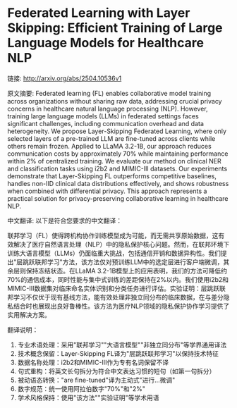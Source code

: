 # Federated Learning with Layer Skipping: Efficient Training of Large Language Models for Healthcare NLP

链接: http://arxiv.org/abs/2504.10536v1

原文摘要:
Federated learning (FL) enables collaborative model training across
organizations without sharing raw data, addressing crucial privacy concerns in
healthcare natural language processing (NLP). However, training large language
models (LLMs) in federated settings faces significant challenges, including
communication overhead and data heterogeneity. We propose Layer-Skipping
Federated Learning, where only selected layers of a pre-trained LLM are
fine-tuned across clients while others remain frozen. Applied to LLaMA 3.2-1B,
our approach reduces communication costs by approximately 70% while maintaining
performance within 2% of centralized training. We evaluate our method on
clinical NER and classification tasks using i2b2 and MIMIC-III datasets. Our
experiments demonstrate that Layer-Skipping FL outperforms competitive
baselines, handles non-IID clinical data distributions effectively, and shows
robustness when combined with differential privacy. This approach represents a
practical solution for privacy-preserving collaborative learning in healthcare
NLP.

中文翻译:
以下是符合您要求的中文翻译：

联邦学习（FL）使得跨机构协作训练模型成为可能，而无需共享原始数据，这有效解决了医疗自然语言处理（NLP）中的隐私保护核心问题。然而，在联邦环境下训练大语言模型（LLMs）仍面临重大挑战，包括通信开销和数据异构性。我们提出"层跳跃联邦学习"方法，该方法仅对预训练LLM中的选定层进行客户端微调，其余层则保持冻结状态。在LLaMA 3.2-1B模型上的应用表明，我们的方法可降低约70%的通信成本，同时性能与集中式训练的差距保持在2%以内。我们使用i2b2和MIMIC-III数据集对临床命名实体识别和分类任务进行评估。实验证明：层跳跃联邦学习不仅优于现有基线方法，能有效处理非独立同分布的临床数据，在与差分隐私结合时也展现出良好鲁棒性。该方法为医疗NLP领域的隐私保护协作学习提供了实用解决方案。

翻译说明：
1. 专业术语处理：采用"联邦学习""大语言模型""非独立同分布"等学界通用译法
2. 技术概念保留：Layer-Skipping FL译为"层跳跃联邦学习"以保持技术特征
3. 数据名称处理：i2b2和MIMIC-III作为专有名词保留不译
4. 句式重构：将英文长句拆分为符合中文表达习惯的短句（如第一句拆分）
5. 被动语态转换："are fine-tuned"译为主动式"进行...微调"
6. 数字规范：统一使用阿拉伯数字"70%"和"2%"
7. 学术风格保持：使用"该方法""实验证明"等学术用语
